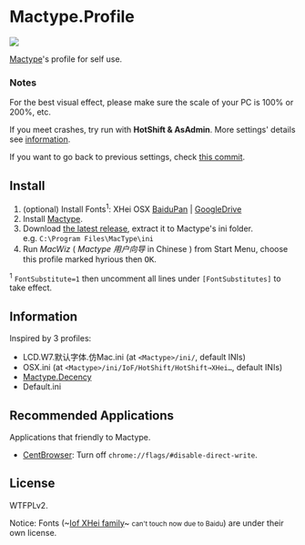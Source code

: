 # Mactype.Profile

![](https://img.shields.io/badge/License-WTFPL%202.0-lightgrey.svg?style=flat-square)

[Mactype](https://github.com/snowie2000/mactype)'s profile for self use.

### Notes

For the best visual effect, please make sure the scale of your PC is 100% or 200%, etc.

If you meet crashes, try run with **HotShift & AsAdmin**. More settings' details see
[information](info.md).

If you want to go back to previous settings, check [this commit](https://github.com/hyrious/Mactype.Profile/commit/ab6b8d7112d354b97a1512ae51fdf018ee6ebd03).

## Install

1. (optional) Install Fonts<sup>1</sup>: XHei OSX [BaiduPan](https://pan.baidu.com/s/1ge6WEPl) | [GoogleDrive](https://drive.google.com/open?id=0By0qP7O6AIsHSTMwUi1iUjY4dkk)
2. Install [Mactype](http://www.mactype.net/).
3. Download [the latest release](https://github.com/hyrious/Mactype.Profile.Mac/archive/master.zip), extract it to Mactype's ini folder.  
   e.g. `C:\Program Files\MacType\ini`
4. Run _MacWiz_ ( _Mactype 用户向导_ in Chinese ) from Start Menu, choose this profile marked hyrious then <kbd>OK</kbd>.

<sup>1</sup> `FontSubstitute=1` then uncomment all lines under `[FontSubstitutes]` to take effect.

## Information

Inspired by 3 profiles:  
- LCD.W7.默认字体.仿Mac.ini (at `<Mactype>/ini/`, default INIs)
- OSX.ini (at `<Mactype>/ini/IoF/HotShift/HotShift→XHei…`, default INIs)
- [Mactype.Decency](https://github.com/renkun-ken/MacType.Decency)
- Default.ini

## Recommended Applications

Applications that friendly to Mactype.
- [CentBrowser](https://www.centbrowser.com/): Turn off `chrome://flags/#disable-direct-write`.

## License

WTFPLv2.

Notice: Fonts (~[Iof XHei family](https://pan.baidu.com/s/1ntqNBrb)~ <small>can't touch now due to Baidu</small>) are under their own license.
